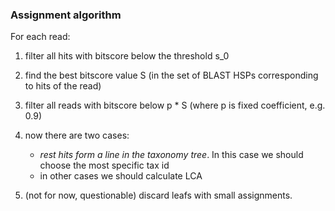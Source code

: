 ### Assignment algorithm

For each read:

1. filter all hits with bitscore below the threshold s_0
2. find the best bitscore value S (in the set of BLAST HSPs corresponding to hits of the read)
3. filter all reads with bitscore below p * S (where p is fixed coefficient, e.g. 0.9)
4. now there are two cases:
    * *rest hits form a line in the taxonomy tree*. In this case we should choose the most specific tax id
    * in other cases we should calculate LCA
    
5. (not for now, questionable) discard leafs with small assignments. 
